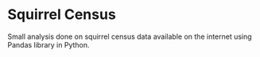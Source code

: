 # Squirrel Census
Small analysis done on squirrel census data available on the internet using Pandas library in Python.
